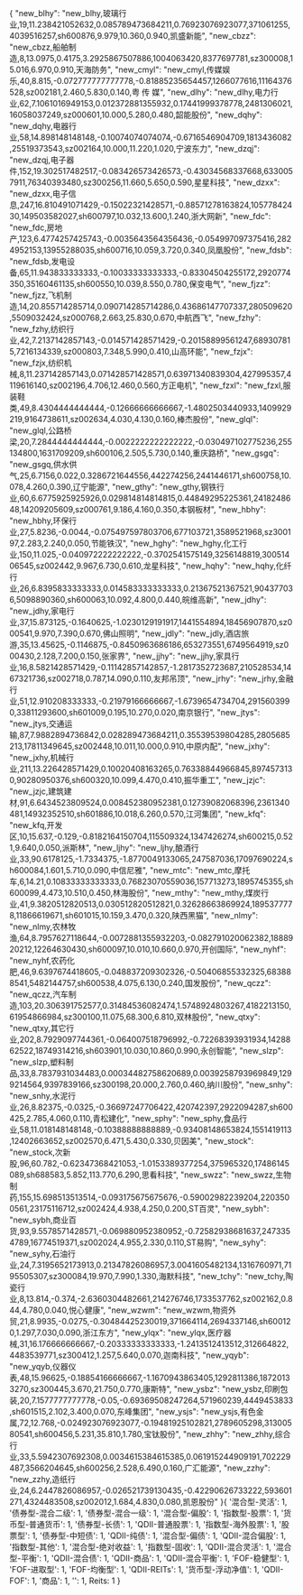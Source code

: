 {
    "new_blhy": "new_blhy,玻璃行业,19,11.238421052632,0.085789473684211,0.76923076923077,371061255,4039516257,sh600876,9.979,10.360,0.940,凯盛新能",
    "new_cbzz": "new_cbzz,船舶制造,8,13.0975,0.4175,3.2925867507886,1004063420,8377697781,sz300008,15.016,6.970,0.910,天海防务",
    "new_cmyl": "new_cmyl,传媒娱乐,40,8.815,-0.072777777777778,-0.81885235654457,1266077616,11164376528,sz002181,2.460,5.830,0.140,粤 传 媒",
    "new_dlhy": "new_dlhy,电力行业,62,7.1061016949153,0.012372881355932,0.17441999378778,2481306021,16058037249,sz000601,10.000,5.280,0.480,韶能股份",
    "new_dqhy": "new_dqhy,电器行业,58,14.898148148148,-0.10074074074074,-0.6716546904709,1813436082,25519373543,sz002164,10.000,11.220,1.020,宁波东力",
    "new_dzqj": "new_dzqj,电子器件,152,19.302517482517,-0.083426573426573,-0.43034568337668,6330057911,76340393480,sz300256,11.660,5.650,0.590,星星科技",
    "new_dzxx": "new_dzxx,电子信息,247,16.810491071429,-0.15022321428571,-0.88571278163824,10577842430,149503582027,sh600797,10.032,13.600,1.240,浙大网新",
    "new_fdc": "new_fdc,房地产,123,6.4774257425743,-0.0035643564356436,-0.054997097375416,2824952153,13955288035,sh600716,10.059,3.720,0.340,凤凰股份",
    "new_fdsb": "new_fdsb,发电设备,65,11.943833333333,-0.10033333333333,-0.83304504255172,2920774350,35160461135,sh600550,10.039,8.550,0.780,保变电气",
    "new_fjzz": "new_fjzz,飞机制造,14,20.855714285714,0.090714285714286,0.43686147707337,280509620,5509032424,sz000768,2.663,25.830,0.670,中航西飞",
    "new_fzhy": "new_fzhy,纺织行业,42,7.2137142857143,-0.014571428571429,-0.20158899561247,689307815,7216134339,sz000803,7.348,5.990,0.410,山高环能",
    "new_fzjx": "new_fzjx,纺织机械,8,11.237142857143,0.071428571428571,0.63971340839304,427995357,4119616140,sz002196,4.706,12.460,0.560,方正电机",
    "new_fzxl": "new_fzxl,服装鞋类,49,8.4304444444444,-0.12666666666667,-1.4802503440933,1409929219,9164738611,sz002634,4.030,4.130,0.160,棒杰股份",
    "new_glql": "new_glql,公路桥梁,20,7.2844444444444,-0.0022222222222222,-0.030497102775236,255134800,1631709209,sh600106,2.505,5.730,0.140,重庆路桥",
    "new_gsgq": "new_gsgq,供水供气,25,6.7156,0.022,0.3286721644556,442274256,2441446171,sh600758,10.078,4.260,0.390,辽宁能源",
    "new_gthy": "new_gthy,钢铁行业,60,6.6775925925926,0.029814814814815,0.44849295225361,2418248648,14209205609,sz000761,9.186,4.160,0.350,本钢板材",
    "new_hbhy": "new_hbhy,环保行业,27,5.8236,-0.0044,-0.075497597803706,677103721,3589521968,sz300197,2.283,2.240,0.050,节能铁汉",
    "new_hghy": "new_hghy,化工行业,150,11.025,-0.040972222222222,-0.3702541575149,3256148819,30051406545,sz002442,9.967,6.730,0.610,龙星科技",
    "new_hqhy": "new_hqhy,化纤行业,26,6.8395833333333,0.014583333333333,0.21367521367521,904377036,5098890360,sh600063,10.092,4.800,0.440,皖维高新",
    "new_jdhy": "new_jdhy,家电行业,37,15.873125,-0.1640625,-1.0230129191917,1441554894,18456907870,sz000541,9.970,7.390,0.670,佛山照明",
    "new_jdly": "new_jdly,酒店旅游,35,13.45625,-0.1146875,-0.8450963686186,653273551,6749564919,sz000430,2.128,7.200,0.150,张家界",
    "new_jjhy": "new_jjhy,家具行业,16,8.5821428571429,-0.11142857142857,-1.2817352723687,210528534,1467321736,sz002718,0.787,14.090,0.110,友邦吊顶",
    "new_jrhy": "new_jrhy,金融行业,51,12.910208333333,-0.21979166666667,-1.6739654734704,2915603990,33811293600,sh601009,0.195,10.270,0.020,南京银行",
    "new_jtys": "new_jtys,交通运输,87,7.9882894736842,0.028289473684211,0.35539539804285,2805685213,17811349645,sz002448,10.011,10.000,0.910,中原内配",
    "new_jxhy": "new_jxhy,机械行业,211,13.226428571429,0.10020408163265,0.76338844966845,8974573130,90280950376,sh600320,10.099,4.470,0.410,振华重工",
    "new_jzjc": "new_jzjc,建筑建材,91,6.6434523809524,0.008452380952381,0.12739082068396,2361340481,14932352510,sh601886,10.018,6.260,0.570,江河集团",
    "new_kfq": "new_kfq,开发区,10,15.637,-0.129,-0.8182164150704,115509324,1347426274,sh600215,0.521,9.640,0.050,派斯林",
    "new_ljhy": "new_ljhy,酿酒行业,33,90.6178125,-1.7334375,-1.8770049133065,247587036,17097690224,sh600084,1.601,5.710,0.090,中信尼雅",
    "new_mtc": "new_mtc,摩托车,6,14.21,0.10833333333333,0.76823070559036,157713273,1895745355,sh600099,4.473,10.510,0.450,林海股份",
    "new_mthy": "new_mthy,煤炭行业,41,9.3820512820513,0.030512820512821,0.32628663869924,1895377778,11866619671,sh601015,10.159,3.470,0.320,陕西黑猫",
    "new_nlmy": "new_nlmy,农林牧渔,64,8.7957627118644,-0.0072881355932203,-0.082791020062382,1888920212,12264630430,sh600097,10.010,10.660,0.970,开创国际",
    "new_nyhf": "new_nyhf,农药化肥,46,9.6397674418605,-0.048837209302326,-0.50406855332325,683888541,5482144757,sh600538,4.075,6.130,0.240,国发股份",
    "new_qczz": "new_qczz,汽车制造,103,20.306391752577,0.31484536082474,1.5748924803267,4182213150,61954866984,sz300100,11.075,68.300,6.810,双林股份",
    "new_qtxy": "new_qtxy,其它行业,202,8.7929097744361,-0.064007518796992,-0.72268393931934,1428862522,18749314216,sh603901,10.030,10.860,0.990,永创智能",
    "new_slzp": "new_slzp,塑料制品,33,8.7837931034483,0.00034482758620689,0.0039258793969849,1299214564,9397839166,sz300198,20.000,2.760,0.460,纳川股份",
    "new_snhy": "new_snhy,水泥行业,26,8.82375,-0.0325,-0.36697247706422,420742397,2922094287,sh600425,2.785,4.060,0.110,青松建化",
    "new_sphy": "new_sphy,食品行业,58,11.018148148148,-0.10388888888889,-0.93408148653824,1551419113,12402663652,sz002570,6.471,5.430,0.330,贝因美",
    "new_stock": "new_stock,次新股,96,60.782,-0.62347368421053,-1.0153389377254,375965320,17486145089,sh688583,5.852,113.770,6.290,思看科技",
    "new_swzz": "new_swzz,生物制药,155,15.698513513514,-0.093175675675676,-0.59002982239204,2203500561,23175116712,sz002424,4.938,4.250,0.200,ST百灵",
    "new_sybh": "new_sybh,商业百货,93,9.5578571428571,-0.069880952380952,-0.72582938681637,2473354789,16774519371,sz002024,4.955,2.330,0.110,ST易购",
    "new_syhy": "new_syhy,石油行业,24,7.3195652173913,0.21347826086957,3.0041605482134,1316760971,7195505307,sz300084,19.970,7.990,1.330,海默科技",
    "new_tchy": "new_tchy,陶瓷行业,8,13.814,-0.374,-2.6360304482661,214276746,1733537762,sz002162,0.844,4.780,0.040,悦心健康",
    "new_wzwm": "new_wzwm,物资外贸,21,8.9935,-0.0275,-0.30484425230019,371664114,2694337146,sh600120,1.297,7.030,0.090,浙江东方",
    "new_ylqx": "new_ylqx,医疗器械,31,16.176666666667,-0.20333333333333,-1.2413512413512,312664822,4483539771,sz300412,1.257,5.640,0.070,迦南科技",
    "new_yqyb": "new_yqyb,仪器仪表,48,15.96625,-0.18854166666667,-1.1670943863405,1292811386,18720133270,sz300445,3.670,21.750,0.770,康斯特",
    "new_ysbz": "new_ysbz,印刷包装,20,7.1577777777778,-0.05,-0.69369508247264,571960239,4449453833,sh601515,2.102,3.400,0.070,东峰集团",
    "new_ysjs": "new_ysjs,有色金属,72,12.768,-0.024923076923077,-0.19481925102821,2789605298,31300580541,sh600456,5.231,35.810,1.780,宝钛股份",
    "new_zhhy": "new_zhhy,综合行业,33,5.5942307692308,0.0034615384615385,0.061915244909191,702229487,3566204645,sh600256,2.528,6.490,0.160,广汇能源",
    "new_zzhy": "new_zzhy,造纸行业,24,6.2447826086957,-0.026521739130435,-0.42290626733222,593601271,4324483508,sz002012,1.684,4.830,0.080,凯恩股份"
}{
  '混合型-灵活': 1,
  '债券型-混合二级': 1,
  '债券型-混合一级': 1,
  '混合型-偏股': 1,
  '指数型-股票': 1,
  '货币型-普通货币': 1,
  '债券型-长债': 1,
  'QDII-普通股票': 1,
  '指数型-海外股票': 1,
  '股票型': 1,
  '债券型-中短债': 1,
  'QDII-纯债': 1,
  '混合型-偏债': 1,
  'QDII-混合偏股': 1,
  '指数型-其他': 1,
  '混合型-绝对收益': 1,
  '指数型-固收': 1,
  'QDII-混合灵活': 1,
  '混合型-平衡': 1,
  'QDII-混合债': 1,
  'QDII-商品': 1,
  'QDII-混合平衡': 1,
  'FOF-稳健型': 1,
  'FOF-进取型': 1,
  'FOF-均衡型': 1,
  'QDII-REITs': 1,
  '货币型-浮动净值': 1,
  'QDII-FOF': 1,
  '商品': 1,
  '': 1,
  Reits: 1
}